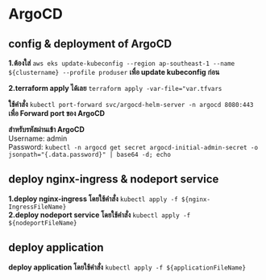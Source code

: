 # ArgoCD 
## config & deployment of ArgoCD
**1.ต้องใส่** ` aws eks update-kubeconfig --region ap-southeast-1 --name ${clustername} --profile produser ` **เพื่อ update kubeconfig ก่อน** <br>

**2.terraform apply ได้เลย**  ` terraform apply -var-file="var.tfvars ` <br>

**ใช้คำสั่ง** ` kubectl port-forward svc/argocd-helm-server -n argocd 8080:443 ` **เพื่อ Forward port ของ ArgoCD** <br>

**สำหรับรหัสผ่านเข้า ArgoCD** <br>
Username: admin <br>
Password: `kubectl -n argocd get secret argocd-initial-admin-secret -o jsonpath="{.data.password}" | base64 -d; echo` <br>
## deploy nginx-ingress & nodeport service
**1.deploy nginx-ingress โดยใช้คำสั่ง** `kubectl apply -f ${nginx-IngressFileName}`<br>
**2.deploy nodeport service โดยใช้คำสั่ง** `kubectl apply -f ${nodeportFileName}`<br>
## deploy application
**deploy application โดยใช้คำสั่ง** `kubectl apply -f ${applicationFileName}`